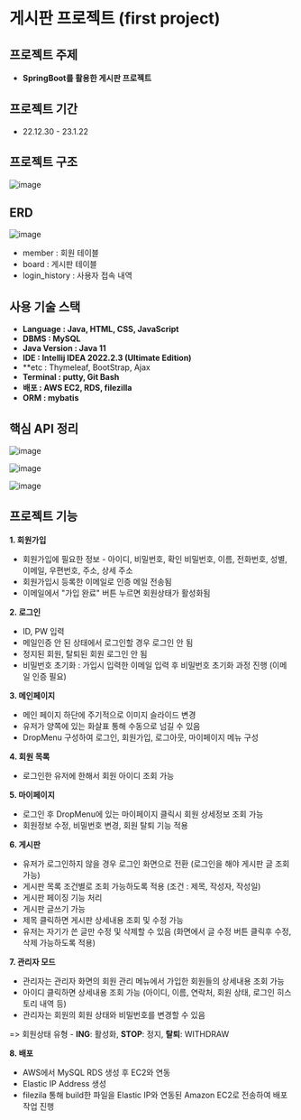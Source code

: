 # 게시판 프로젝트 (first project)

## **프로젝트 주제**

- **SpringBoot를 활용한 게시판 프로젝트**

## **프로젝트 기간**
- 22.12.30 - 23.1.22

## **프로젝트 구조**
![image](https://user-images.githubusercontent.com/110509654/213926327-1607e20d-ac0b-45bd-8919-fba04a611c24.png)


## **ERD**
![image](https://user-images.githubusercontent.com/110509654/213927600-4503b28d-fb65-4997-97e4-675a3fb837d7.png)


- member : 회원 테이블
- board : 게시판 테이블
- login_history : 사용자 접속 내역

## 사용 기술 스택
- **Language : Java, HTML, CSS, JavaScript**
- **DBMS : MySQL**
- **Java Version : Java 11**
- **IDE : Intellij IDEA 2022.2.3 (Ultimate Edition)**
- **etc : Thymeleaf, BootStrap, Ajax
- **Terminal : putty, Git Bash**
- **배포 : AWS EC2, RDS, filezilla**
- **ORM : mybatis**

## 핵심 API 정리 
![image](https://user-images.githubusercontent.com/110509654/213930406-fd5ad202-0150-458f-984a-0f45a9bb5945.png)

![image](https://user-images.githubusercontent.com/110509654/213930449-eda34856-ed46-4539-a9cd-7c3f0d64fab5.png)

![image](https://user-images.githubusercontent.com/110509654/213930545-641d4060-e431-432a-8bd2-941ffb6d20e6.png)

## 프로젝트 기능

**1. 회원가입**
- 회원가입에 필요한 정보 - 아이디, 비밀번호, 확인 비밀번호, 이름, 전화번호, 성별, 이메일, 우편번호, 주소, 상세 주소
- 회원가입시 등록한 이메일로 인증 메일 전송됨
- 이메일에서 "가입 완료" 버튼 누르면 회원상태가 활성화됨

**2. 로그인**
- ID, PW 입력
- 메일인증 안 된 상태에서 로그인할 경우 로그인 안 됨
- 정지된 회원, 탈퇴된 회원 로그인 안 됨
- 비밀번호 초기화 : 가입시 입력한 이메일 입력 후 비밀번호 초기화 과정 진행 (이메일 인증 필요)

**3. 메인페이지**
- 메인 페이지 하단에 주기적으로 이미지 슬라이드 변경
- 유저가 양쪽에 있는 화살표 통해 수동으로 넘길 수 있음
- DropMenu 구성하여 로그인, 회원가입, 로그아웃, 마이페이지 메뉴 구성

**4. 회원 목록**
- 로그인한 유저에 한해서 회원 아이디 조회 가능

**5. 마이페이지**
- 로그인 후 DropMenu에 있는 마이페이지 클릭시 회원 상세정보 조회 가능
- 회원정보 수정, 비밀번호 변경, 회원 탈퇴 기능 적용

**6. 게시판**
- 유저가 로그인하지 않을 경우 로그인 화면으로 전환 (로그인을 해야 게시판 글 조회 가능)
- 게시판 목록 조건별로 조회 가능하도록 적용 (조건 : 제목, 작성자, 작성일)
- 게시판 페이징 기능 처리
- 게시판 글쓰기 가능
- 제목 클릭하면 게시판 상세내용 조회 및 수정 가능
- 유저는 자기가 쓴 글만 수정 및 삭제할 수 있음 (화면에서 글 수정 버튼 클릭후 수정, 삭제 가능하도록 적용)

**7. 관리자 모드**
- 관리자는 관리자 화면의 회원 관리 메뉴에서 가입한 회원들의 상세내용 조회 가능
- 아이디 클릭하면 상세내용 조회 가능 (아이디, 이름, 연락처, 회원 상태, 로그인 히스토리 내역 등)
- 관리자는 회원의 회원 상태와 비밀번호를 변경할 수 있음

=> 회원상태 유형 - **ING**: 활성화, **STOP**: 정지, **탈퇴**: WITHDRAW

**8. 배포**
- AWS에서 MySQL RDS 생성 후 EC2와 연동
- Elastic IP Address 생성
- filezila 통해 build한 파일을 Elastic IP와 연동된 Amazon EC2로 전송하여 배포 작업 진행

